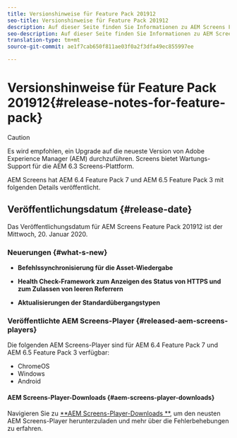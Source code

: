 ```yaml
---
title: Versionshinweise für Feature Pack 201912
seo-title: Versionshinweise für Feature Pack 201912
description: Auf dieser Seite finden Sie Informationen zu AEM Screens Feature Pack 201912, das am Mittwoch, 20. Januar 2020 veröffentlicht wurde.
seo-description: Auf dieser Seite finden Sie Informationen zu AEM Screens Feature Pack 201912, das am Mittwoch, 20. Januar 2020 veröffentlicht wurde.
translation-type: tm+mt
source-git-commit: ae1f7cab650f811ae03f0a2f3dfa49ec855997ee

---
```



# Versionshinweise für Feature Pack 201912{#release-notes-for-feature-pack}

>[!CAUTION]
>
>Es wird empfohlen, ein Upgrade auf die neueste Version von Adobe Experience Manager (AEM) durchzuführen. Screens bietet Wartungs-Support für die AEM 6.3 Screens-Plattform.

AEM Screens hat AEM 6.4 Feature Pack 7 und AEM 6.5 Feature Pack 3 mit folgenden Details veröffentlicht.

## Veröffentlichungsdatum {#release-date}

Das Veröffentlichungsdatum für AEM Screens Feature Pack 201912 ist der Mittwoch, 20. Januar 2020.

### Neuerungen {#what-s-new}

* **Befehlssynchronisierung für die Asset-Wiedergabe**


* **Health Check-Framework zum Anzeigen des Status von HTTPS und zum Zulassen von leeren Referrern**



* **Aktualisierungen der Standardübergangstypen**



### Veröffentlichte AEM Screens-Player {#released-aem-screens-players}

Die folgenden AEM Screens-Player sind für AEM 6.4 Feature Pack 7 und AEM 6.5 Feature Pack 3 verfügbar:

* ChromeOS
* Windows
* Android

#### AEM Screens-Player-Downloads {#aem-screens-player-downloads}

Navigieren Sie zu [**AEM Screens-Player-Downloads **](https://download.macromedia.com/screens/), um den neusten AEM Screens-Player herunterzuladen und mehr über die Fehlerbehebungen zu erfahren.
